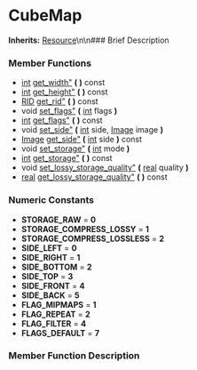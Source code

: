 #  CubeMap  
**Inherits:** [Resource](class_resource)\\n\\n###  Brief Description  

###  Member Functions 
  * [int](class_int) [get_width"](#get_width) **(** **)** const
  * [int](class_int) [get_height"](#get_height) **(** **)** const
  * [RID](class_rid) [get_rid"](#get_rid) **(** **)** const
  * void [set_flags"](#set_flags) **(** [int](class_int) flags  **)**
  * [int](class_int) [get_flags"](#get_flags) **(** **)** const
  * void [set_side"](#set_side) **(** [int](class_int) side, [Image](class_image) image  **)**
  * [Image](class_image) [get_side"](#get_side) **(** [int](class_int) side  **)** const
  * void [set_storage"](#set_storage) **(** [int](class_int) mode  **)**
  * [int](class_int) [get_storage"](#get_storage) **(** **)** const
  * void [set_lossy_storage_quality"](#set_lossy_storage_quality) **(** [real](class_real) quality  **)**
  * [real](class_real) [get_lossy_storage_quality"](#get_lossy_storage_quality) **(** **)** const
###  Numeric Constants  
  * **STORAGE_RAW** = **0**
  * **STORAGE_COMPRESS_LOSSY** = **1**
  * **STORAGE_COMPRESS_LOSSLESS** = **2**
  * **SIDE_LEFT** = **0**
  * **SIDE_RIGHT** = **1**
  * **SIDE_BOTTOM** = **2**
  * **SIDE_TOP** = **3**
  * **SIDE_FRONT** = **4**
  * **SIDE_BACK** = **5**
  * **FLAG_MIPMAPS** = **1**
  * **FLAG_REPEAT** = **2**
  * **FLAG_FILTER** = **4**
  * **FLAGS_DEFAULT** = **7**
###  Member Function Description  
